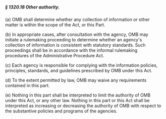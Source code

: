 ##### § 1320.18 Other authority. #####

(a) OMB shall determine whether any collection of information or other matter is within the scope of the Act, or this Part.

(b) In appropriate cases, after consultation with the agency, OMB may initiate a rulemaking proceeding to determine whether an agency's collection of information is consistent with statutory standards. Such proceedings shall be in accordance with the informal rulemaking procedures of the Administrative Procedure Act.

(c) Each agency is responsible for complying with the information policies, principles, standards, and guidelines prescribed by OMB under this Act.

(d) To the extent permitted by law, OMB may waive any requirements contained in this part.

(e) Nothing in this part shall be interpreted to limit the authority of OMB under this Act, or any other law. Nothing in this part or this Act shall be interpreted as increasing or decreasing the authority of OMB with respect to the substantive policies and programs of the agencies.